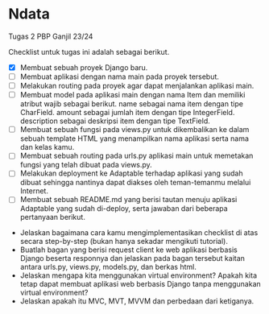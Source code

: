 # Ndata
Tugas 2 PBP Ganjil 23/24

Checklist untuk tugas ini adalah sebagai berikut.

- [X] Membuat sebuah proyek Django baru.
- [ ] Membuat aplikasi dengan nama main pada proyek tersebut.
- [ ] Melakukan routing pada proyek agar dapat menjalankan aplikasi main.
- [ ] Membuat model pada aplikasi main dengan nama Item dan memiliki atribut wajib sebagai berikut.
		name sebagai nama item dengan tipe CharField.
		amount sebagai jumlah item dengan tipe IntegerField.
		description sebagai deskripsi item dengan tipe TextField.
- [ ] Membuat sebuah fungsi pada views.py untuk dikembalikan ke dalam sebuah template HTML yang menampilkan nama aplikasi serta nama dan kelas kamu.
- [ ] Membuat sebuah routing pada urls.py aplikasi main untuk memetakan fungsi yang telah dibuat pada views.py.
- [ ] Melakukan deployment ke Adaptable terhadap aplikasi yang sudah dibuat sehingga nantinya dapat diakses oleh teman-temanmu melalui Internet.
- [ ] Membuat sebuah README.md yang berisi tautan menuju aplikasi Adaptable yang sudah di-deploy, serta jawaban dari beberapa pertanyaan berikut.

* Jelaskan bagaimana cara kamu mengimplementasikan checklist di atas secara step-by-step (bukan hanya sekadar mengikuti tutorial).
* Buatlah bagan yang berisi request client ke web aplikasi berbasis Django beserta responnya dan jelaskan pada bagan tersebut kaitan antara urls.py, views.py, models.py, dan berkas html.
* Jelaskan mengapa kita menggunakan virtual environment? Apakah kita tetap dapat membuat aplikasi web berbasis Django tanpa menggunakan virtual environment?
* Jelaskan apakah itu MVC, MVT, MVVM dan perbedaan dari ketiganya.
